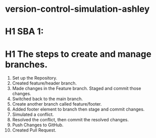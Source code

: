 # version-control-simulation-ashley
# H1 SBA 1: 

# H1 The steps to create and manage branches.

1. Set up the Repository.
2. Created feature/header branch.
3. Made changes in the Feature branch. Staged and commit those changes.
4. Switched back to the main branch.
5. Create another branch called feature/footer.
6. Added footer element to branch then stage and commit changes.
7. Simulated a conflict.
8. Resolved the conflict, then commit the resolved changes.
9. Push Changes to GitHub.
10. Created Pull Request.

